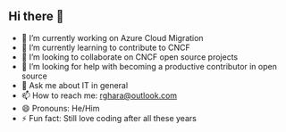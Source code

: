 ## Hi there 👋

- 🔭 I’m currently working on Azure Cloud Migration
- 🌱 I’m currently learning to contribute to CNCF
- 👯 I’m looking to collaborate on CNCF open source projects
- 🤔 I’m looking for help with becoming a productive contributor in open source
- 💬 Ask me about IT in general
- 📫 How to reach me: rghara@outlook.com
- 😄 Pronouns: He/Him
- ⚡ Fun fact: Still love coding after all these years

